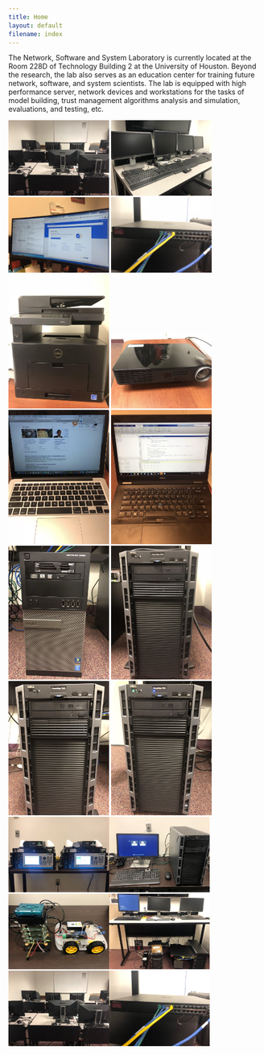 ```yaml
---
title: Home
layout: default
filename: index
--- 
```


The Network, Software and System Laboratory is currently located at the Room 228D of Technology Building 2 at the University of Houston. Beyond the research, the lab also serves as an education center for training future network, software, and system scientists. The lab is equipped with high performance server, network devices and workstations for the tasks of model building, trust management algorithms analysis and simulation, evaluations, and testing, etc.

 <img src="Photos/Desktops.jpg" width="200" heiht="20">  <img src="Photos/Monitors of Servers.jpg" width="200" heiht="20">  <img src="Photos/Curve Monitor.jpg" width="200" heiht="20">  <img src="Photos/Dell-N3024.jpg" width="200" heiht="20">  <img src="Photos/Printer.jpg" width="200" heiht="20">  <img src="Photos/Projector.jpg" width="200" heiht="20">  <img src="Photos/laptop - Apple.jpg" width="200" heiht="20">  <img src="Photos/laptop - Dell.jpg" width="200" heiht="20">  <img src="Photos/Dell-Optiplex 9020.jpg" width="200" heiht="20">  <img src="Photos/Dell-PowerEdge T430 -2.jpg" width="200" heiht="20">  <img src="Photos/Dell-PowerEdge T430 -3.jpg" width="200" heiht="20">  <img src="Photos/Dell-PowerEdge T430.jpg" width="200" heiht="20"> <img src="Photos/Lab1.jpg" width="200" heiht="20"><img src="Photos/Lab2.jpg" width="200" heiht="20"><img src="Photos/Lab3.jpg" width="200" heiht="20"><img src="Photos/Lab4.jpg" width="200" heiht="20"><img src="Photos/Lab5.jpg" width="200" heiht="20"><img src="Photos/Lab6.jpg" width="200" heiht="20">
